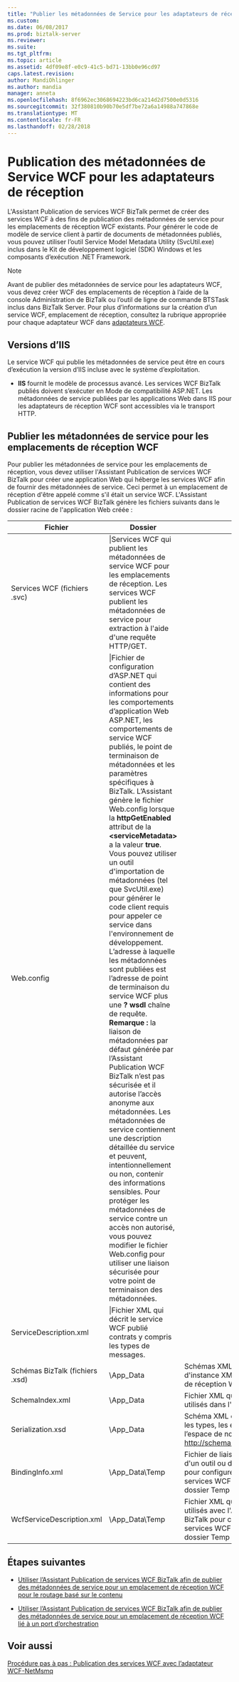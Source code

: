 ```yaml
---
title: "Publier les métadonnées de Service pour les adaptateurs de réception WCF | Documents Microsoft"
ms.custom: 
ms.date: 06/08/2017
ms.prod: biztalk-server
ms.reviewer: 
ms.suite: 
ms.tgt_pltfrm: 
ms.topic: article
ms.assetid: 4df09e8f-e0c9-41c5-bd71-13bb0e96cd97
caps.latest.revision: 
author: MandiOhlinger
ms.author: mandia
manager: anneta
ms.openlocfilehash: 8f6962ec3068694223bd6ca214d2d7500e0d5316
ms.sourcegitcommit: 32f380810b90b70e5df7be72a6a14988a747868e
ms.translationtype: MT
ms.contentlocale: fr-FR
ms.lasthandoff: 02/28/2018
---
```

# <a name="publishing-service-metadata-for-the-wcf-receive-adapters"></a>Publication des métadonnées de Service WCF pour les adaptateurs de réception
L'Assistant Publication de services WCF BizTalk permet de créer des services WCF à des fins de publication des métadonnées de service pour les emplacements de réception WCF existants. Pour générer le code de modèle de service client à partir de documents de métadonnées publiés, vous pouvez utiliser l’outil Service Model Metadata Utility (SvcUtil.exe) inclus dans le Kit de développement logiciel (SDK) Windows et les composants d’exécution .NET Framework.  
  
> [!NOTE]
>  Avant de publier des métadonnées de service pour les adaptateurs WCF, vous devez créer WCF des emplacements de réception à l’aide de la console Administration de BizTalk ou l’outil de ligne de commande BTSTask inclus dans BizTalk Server. Pour plus d’informations sur la création d’un service WCF, emplacement de réception, consultez la rubrique appropriée pour chaque adaptateur WCF dans [adaptateurs WCF](../core/wcf-adapters.md).  
  
## <a name="iis-versions"></a>Versions d’IIS
  
 Le service WCF qui publie les métadonnées de service peut être en cours d’exécution la version d’IIS incluse avec le système d’exploitation.
  
-   **IIS** fournit le modèle de processus avancé. Les services WCF BizTalk publiés doivent s’exécuter en Mode de compatibilité ASP.NET. Les métadonnées de service publiées par les applications Web dans IIS pour les adaptateurs de réception WCF sont accessibles via le transport HTTP.  
  
## <a name="publish-service-metadata-for-the-wcf-receive-locations"></a>Publier les métadonnées de service pour les emplacements de réception WCF
  
 Pour publier les métadonnées de service pour les emplacements de réception, vous devez utiliser l'Assistant Publication de services WCF BizTalk pour créer une application Web qui héberge les services WCF afin de fournir des métadonnées de service. Ceci permet à un emplacement de réception d'être appelé comme s'il était un service WCF.  L'Assistant Publication de services WCF BizTalk génère les fichiers suivants dans le dossier racine de l'application Web créée :  
  
|Fichier|Dossier| Description|  
|----------|------------|-----------------|  
|Services WCF (fichiers .svc)|\|Services WCF qui publient les métadonnées de service WCF pour les emplacements de réception. Les services WCF publient les métadonnées de service pour extraction à l'aide d'une requête HTTP/GET.|  
|Web.config|\|Fichier de configuration d’ASP.NET qui contient des informations pour les comportements d’application Web ASP.NET, les comportements de service WCF publiés, le point de terminaison de métadonnées et les paramètres spécifiques à BizTalk. L’Assistant génère le fichier Web.config lorsque la **httpGetEnabled** attribut de la  **\<serviceMetadata\>**  a la valeur **true**. Vous pouvez utiliser un outil d'importation de métadonnées (tel que SvcUtil.exe) pour générer le code client requis pour appeler ce service dans l'environnement de développement. L’adresse à laquelle les métadonnées sont publiées est l’adresse de point de terminaison du service WCF plus une **? wsdl** chaîne de requête. **Remarque :** la liaison de métadonnées par défaut générée par l’Assistant Publication WCF BizTalk n’est pas sécurisée et il autorise l’accès anonyme aux métadonnées. Les métadonnées de service contiennent une description détaillée du service et peuvent, intentionnellement ou non, contenir des informations sensibles. Pour protéger les métadonnées de service contre un accès non autorisé, vous pouvez modifier le fichier Web.config pour utiliser une liaison sécurisée pour votre point de terminaison des métadonnées.|  
|ServiceDescription.xml|\|Fichier XML qui décrit le service WCF publié contrats y compris les types de messages.|  
|Schémas BizTalk (fichiers .xsd)|\App_Data|Schémas XML définissant la structure des messages d'instance XML, qui sont utilisés dans l'emplacement de réception WCF.|  
|SchemaIndex.xml|\App_Data|Fichier XML qui indique les fichiers de schéma XML utilisés dans l'emplacement de réception WCF.|  
|Serialization.xsd|\App_Data|Schéma XML exporté par [DataContractSerializer](https://msdn.microsoft.com/library/system.runtime.serialization.datacontractserializer.aspx) pour les types, les éléments et les attributs à partir de l’espace de noms, http://schemas.microsoft.com/2003/10/Serialization/.|  
|BindingInfo.xml|\App_Data\Temp|Fichier de liaison BizTalk qui peut être importé à l'aide d'un outil ou d'un Assistant de ligne de commande pour configurer les emplacements de réception. Les services WCF publiés n'utilisent pas ce fichier et le dossier Temp au moment de l'exécution.|  
|WcfServiceDescription.xml|\App_Data\Temp|Fichier XML qui résume les paramètres que vous avez utilisés avec l'Assistant Publication de services WCF BizTalk pour créer cette application Web. Les services WCF publiés n'utilisent pas ce fichier et le dossier Temp au moment de l'exécution.|  
  
## <a name="next-steps"></a>Étapes suivantes
  
-   [Utiliser l’Assistant Publication de services WCF BizTalk afin de publier des métadonnées de service pour un emplacement de réception WCF pour le routage basé sur le contenu](../core/publish-service-metadata-for-a-wcf-receive-location-for-content-based-routing.md)  
  
-   [Utiliser l’Assistant Publication de services WCF BizTalk afin de publier des métadonnées de service pour un emplacement de réception WCF lié à un port d’orchestration](../core/publish-receive-location-service-metadata-biztalk-wcf-service-publishing-wizard.md)  
  
## <a name="see-also"></a>Voir aussi  
 [Procédure pas à pas : Publication des services WCF avec l’adaptateur WCF-NetMsmq](../core/walkthrough-publishing-wcf-services-with-the-wcf-netmsmq-adapter.md)